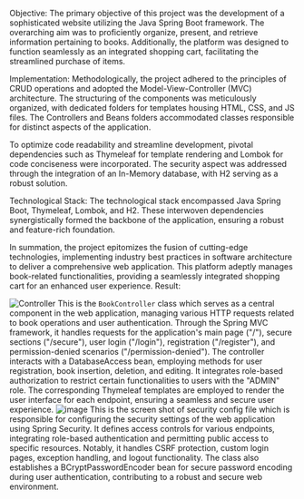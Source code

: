 Objective:
The primary objective of this project was the development of a sophisticated website utilizing the Java Spring Boot framework. The overarching aim was to proficiently organize, present, and retrieve information pertaining to books. Additionally, the platform was designed to function seamlessly as an integrated shopping cart, facilitating the streamlined purchase of items.

Implementation:
Methodologically, the project adhered to the principles of CRUD operations and adopted the Model-View-Controller (MVC) architecture. The structuring of the components was meticulously organized, with dedicated folders for templates housing HTML, CSS, and JS files. The Controllers and Beans folders accommodated classes responsible for distinct aspects of the application.

To optimize code readability and streamline development, pivotal dependencies such as Thymeleaf for template rendering and Lombok for code conciseness were incorporated. The security aspect was addressed through the integration of an In-Memory database, with H2 serving as a robust solution.

Technological Stack:
The technological stack encompassed Java Spring Boot, Thymeleaf, Lombok, and H2. These interwoven dependencies synergistically formed the backbone of the application, ensuring a robust and feature-rich foundation.

In summation, the project epitomizes the fusion of cutting-edge technologies, implementing industry best practices in software architecture to deliver a comprehensive web application. This platform adeptly manages book-related functionalities, providing a seamlessly integrated shopping cart for an enhanced user experience.
Result:

![Controller](https://github.com/aniketsha/Books-Org-Project/assets/90695737/f7de2172-219d-439f-b5a7-4777add7e3a1)
This is the `BookController` class which serves as a central component in the web application, managing various HTTP requests related to book operations and user authentication. Through the Spring MVC framework, it handles requests for the application's main page ("/"), secure sections ("/secure"), user login ("/login"), registration ("/register"), and permission-denied scenarios ("/permission-denied"). The controller interacts with a DatabaseAccess bean, employing methods for user registration, book insertion, deletion, and editing. It integrates role-based authorization to restrict certain functionalities to users with the "ADMIN" role. The corresponding Thymeleaf templates are employed to render the user interface for each endpoint, ensuring a seamless and secure user experience.
![image](https://github.com/aniketsha/Books-Org-Project/assets/90695737/aedb148b-fb35-4a87-be68-ade5928a7cea)
This is the screen shot of security config file which is responsible for configuring the security settings of the web application using Spring Security. It defines access controls for various endpoints, integrating role-based authentication and permitting public access to specific resources. Notably, it handles CSRF protection, custom login pages, exception handling, and logout functionality. The class also establishes a BCryptPasswordEncoder bean for secure password encoding during user authentication, contributing to a robust and secure web environment.


